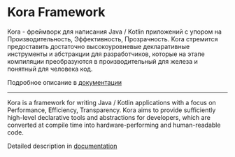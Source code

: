 # Kora Framework

Kora - фреймворк для написания Java / Kotlin приложений с упором на Производительность, Эффективность, Прозрачность.
Kora стремится предоставить достаточно высокоуровневые декларативные инструменты и абстракции для разработчиков,
которые на этапе компиляции преобразуются в производительный для железа и понятный для человека код.

Подробное описание в [документации](https://kora-projects.github.io/kora-docs/ru/)

---

Kora is a framework for writing Java / Kotlin applications with a focus on Performance, Efficiency, Transparency.
Kora aims to provide sufficiently high-level declarative tools and abstractions for developers,
which are converted at compile time into hardware-performing and human-readable code.

Detailed description in [documentation](https://kora-projects.github.io/kora-docs/en/)
